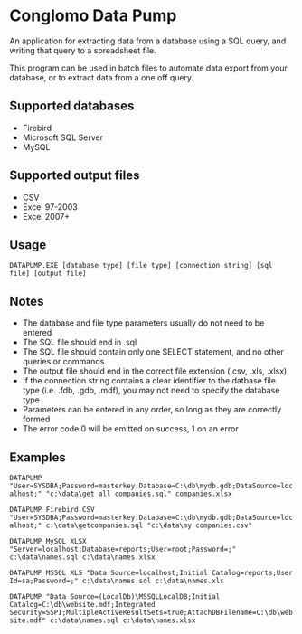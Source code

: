 # Conglomo Data Pump
An application for extracting data from a database using a SQL query, and writing that query to a spreadsheet file.

This program can be used in batch files to automate data export from your database, or to extract data from a one off query.

## Supported databases

* Firebird
* Microsoft SQL Server
* MySQL

## Supported output files

* CSV
* Excel 97-2003
* Excel 2007+

## Usage

`DATAPUMP.EXE [database type] [file type] [connection string] [sql file] [output file]`

## Notes

* The database and file type parameters usually do not need to be entered
* The SQL file should end in .sql
* The SQL file should contain only one SELECT statement, and no other queries or commands
* The output file should end in the correct file extension (.csv, .xls, .xlsx)
* If the connection string contains a clear identifier to the datbase file type (i.e. .fdb, .gdb, .mdf), you may not need to specify the database type
* Parameters can be entered in any order, so long as they are correctly formed
* The error code 0 will be emitted on success, 1 on an error

## Examples

`DATAPUMP "User=SYSDBA;Password=masterkey;Database=C:\db\mydb.gdb;DataSource=localhost;" "c:\data\get all companies.sql" companies.xlsx`

`DATAPUMP Firebird CSV "User=SYSDBA;Password=masterkey;Database=C:\db\mydb.gdb;DataSource=localhost;" c:\data\getcompanies.sql "c:\data\my companies.csv"`

`DATAPUMP MySQL XLSX "Server=localhost;Database=reports;User=root;Password=;" c:\data\names.sql c:\data\names.xlsx`

`DATAPUMP MSSQL XLS "Data Source=localhost;Initial Catalog=reports;User Id=sa;Password=;" c:\data\names.sql c:\data\names.xls`

`DATAPUMP "Data Source=(LocalDb)\MSSQLLocalDB;Initial Catalog=C:\db\website.mdf;Integrated Security=SSPI;MultipleActiveResultSets=true;AttachDBFilename=C:\db\website.mdf" c:\data\names.sql c:\data\names.xlsx`
